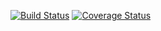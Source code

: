 [![Build Status](https://travis-ci.org/gentoo/identity.gentoo.org.png?branch=master)](https://travis-ci.org/gentoo/identity.gentoo.org)
[![Coverage Status](https://coveralls.io/repos/gentoo/identity.gentoo.org/badge.png?branch=master)](https://coveralls.io/r/gentoo/identity.gentoo.org?branch=master)

